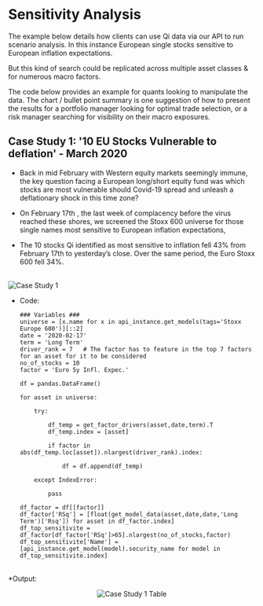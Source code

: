 # Sensitivity Analysis

The example below details how clients can use Qi data via our API to run scenario analysis. In this instance European single stocks sensitive to European inflation expectations.


But this kind of search could be replicated across multiple asset classes & for numerous macro factors.


The code below provides an example for quants looking to manipulate the data. The chart / bullet point summary is one suggestion of how to present the results for a portfolio manager looking for optimal trade selection, or a risk manager searching for visibility on their macro exposures.

## Case Study 1: '10 EU Stocks Vulnerable to deflation' - March 2020

* Back in mid February with Western equity markets seemingly immune, the key question facing a European long/short equity fund was which stocks are most vulnerable should Covid-19 spread and unleash a deflationary shock in this time zone? 

* On February 17th , the last week of complacency before the virus reached these shores, we screened the Stoxx 600 universe for those single names most sensitive to European inflation expectations, 

* The 10 stocks Qi identified as most sensitive to inflation fell 43% from February 17th to yesterday’s close. Over the same period, the Euro Stoxx 600 fell 34%.

<br>
<img src="https://github.com/Quant-Insight/API_Starter_Kit/blob/master/img/EU stocks - infl (Mar 2020).png" alt="Case Study 1"/>
</br>

* Code:

      ### Variables ###
      universe = [x.name for x in api_instance.get_models(tags='Stoxx Europe 600')][::2]
      date = '2020-02-17'
      term = 'Long Term'
      driver_rank = 7   # The factor has to feature in the top 7 factors for an asset for it to be considered
      no_of_stocks = 10
      factor = 'Euro 5y Infl. Expec.'

      df = pandas.DataFrame()

      for asset in universe:

          try:

              df_temp = get_factor_drivers(asset,date,term).T
              df_temp.index = [asset]        

              if factor in abs(df_temp.loc[asset]).nlargest(driver_rank).index:

                  df = df.append(df_temp)

          except IndexError:

              pass

      df_factor = df[[factor]]
      df_factor['RSq'] = [float(get_model_data(asset,date,date,'Long Term')['Rsq']) for asset in df_factor.index]
      df_top_sensitivite = df_factor[df_factor['RSq']>65].nlargest(no_of_stocks,factor)
      df_top_sensitivite['Name'] = [api_instance.get_model(model).security_name for model in df_top_sensitivite.index]   
      
      
<br>
*Output:

  <br>
  <p align="center">
  <img src="https://github.com/Quant-Insight/API_Starter_Kit/blob/master/img/EU stocks table - infl (Mar 2020).png" alt="Case Study 1 Table"/>
  </p>
  </br>
